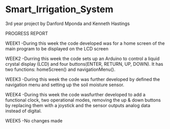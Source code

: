 # Smart_Irrigation_System
3rd year project by Danford Mponda and Kenneth Hastings

PROGRESS REPORT

WEEK1 
-During this week the code developed was for a home screen of the main program to be displayed on the LCD screen

WEEK2
-Durring this week the code sets up an Arduino to control a liquid crystal display (LCD) and four buttons(ENTER, RETURN, UP, DOWN). It has two functions: homeScreen() and navigationMenu().

WEEK3
-During this week the code was further developed by defined the navigation menu and setting up the soil moisture sensor.

WEEK4
-During this week the code wasfurther developed to add a functional clock, two operational modes, removing the up & down buttons by replacing them with a joystick and the sensor outputs analog data instead of digital.

WEEK5
-No changes made
